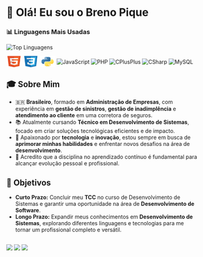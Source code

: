 # 👋 Olá! Eu sou o Breno Pique

### 📊 Linguagens Mais Usadas

![Top Linguagens](https://github-readme-stats.vercel.app/api/top-langs/?username=BrenoPique&theme=blue-green)
<div style="display: inline_block">
  <img align="center" alt="HTML" height="30" width="40" src="https://raw.githubusercontent.com/devicons/devicon/master/icons/html5/html5-original.svg">
  <img align="center" alt="CSS" height="30" width="40" src="https://raw.githubusercontent.com/devicons/devicon/master/icons/css3/css3-original.svg">
  <img align="center" alt="Python" height="30" width="40" src="https://raw.githubusercontent.com/devicons/devicon/master/icons/python/python-original.svg">
  <img align="center" alt="JavaScript" height="30" width="40" src="https://cdn.jsdelivr.net/gh/devicons/devicon@latest/icons/javascript/javascript-original.svg">
  <img align="center" alt="PHP" height="30" width="40" src="https://cdn.jsdelivr.net/gh/devicons/devicon@latest/icons/php/php-original.svg">
  <img align="center" alt="CPlusPlus" height="30" width="40" src="https://cdn.jsdelivr.net/gh/devicons/devicon@latest/icons/cplusplus/cplusplus-original.svg">
  <img align="center" alt="CSharp" height="30" width="40" src="https://cdn.jsdelivr.net/gh/devicons/devicon@latest/icons/csharp/csharp-original.svg">
  <img align="center" alt="MySQL" height="30" width="40" src="https://cdn.jsdelivr.net/gh/devicons/devicon@latest/icons/mysql/mysql-original-wordmark.svg">
</div>

## 🎓 Sobre Mim

- 🇧🇷 **Brasileiro**, formado em **Administração de Empresas**, com experiência em **gestão de sinistros**, **gestão de inadimplência** e **atendimento ao cliente** em uma corretora de seguros.
- 📚 Atualmente cursando **Técnico em Desenvolvimento de Sistemas**, focado em criar soluções tecnológicas eficientes e de impacto.
- 💼 Apaixonado por **tecnologia** e **inovação**, estou sempre em busca de **aprimorar minhas habilidades** e enfrentar novos desafios na área de **desenvolvimento**.
- 🌱 Acredito que a disciplina no aprendizado contínuo é fundamental para alcançar evolução pessoal e profissional.

## 🚀 Objetivos

- **Curto Prazo:** Concluir meu **TCC** no curso de Desenvolvimento de Sistemas e garantir uma oportunidade na área de **Desenvolvimento de Software**.
- **Longo Prazo:** Expandir meus conhecimentos em **Desenvolvimento de Sistemas**, explorando diferentes linguagens e tecnologias para me tornar um profissional completo e versátil.


##
<div style="aling-itens:center;"> 
<a href="https://instagram.com/brenopique" target="_blank"><img src="https://img.shields.io/badge/-Instagram-%23E4405F?style=for-the-badge&logo=instagram&logoColor=white" target="_blank"></a>
<a href="mailto:brenopique@outlook.com"><img src="https://img.shields.io/badge/-Outlook-0078D4?style=for-the-badge&logo=microsoft-outlook&logoColor=white" target="_blank"></a>
<a href="https://www.linkedin.com/in/brenopique" target="_blank"><img src="https://img.shields.io/badge/-LinkedIn-%230077B5?style=for-the-badge&logo=linkedin&logoColor=white" target="_blank"></a> 
</div>


